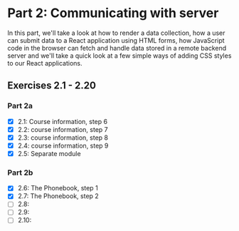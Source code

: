 # Part 2: Communicating with server

In this part, we'll take a look at how to render a data collection, how a user can submit data to a React application using HTML forms, how JavaScript code in the browser can fetch and handle data stored in a remote backend server and we'll take a quick look at a few simple ways of adding CSS styles to our React applications.

## Exercises 2.1 - 2.20

### Part 2a
- [X] 2.1: Course information, step 6
- [X] 2.2: course information, step 7
- [X] 2.3: course information, step 8
- [X] 2.4: course information, step 9
- [X] 2.5: Separate module

### Part 2b
- [X] 2.6: The Phonebook, step 1
- [X] 2.7: The Phonebook, step 2
- [ ] 2.8: 
- [ ] 2.9: 
- [ ] 2.10: 